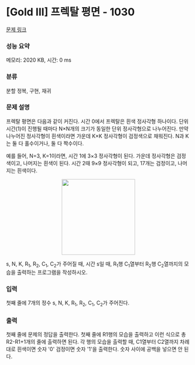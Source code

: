 # [Gold III] 프렉탈 평면 - 1030 

[문제 링크](https://www.acmicpc.net/problem/1030) 

### 성능 요약

메모리: 2020 KB, 시간: 0 ms

### 분류

분할 정복, 구현, 재귀

### 문제 설명

<p>프렉탈 평면은 다음과 같이 커진다. 시간 0에서 프렉탈은 흰색 정사각형 하나이다. 단위 시간(1)이 진행될 때마다 N×N개의 크기가 동일한 단위 정사각형으로 나누어진다. 만약 나누어진 정사각형이 흰색이라면 가운데 K×K 정사각형이 검정색으로 채워진다. N과 K는 둘 다 홀수이거나, 둘 다 짝수이다.</p>

<p>예를 들어, N=3, K=1이라면, 시간 1에 3×3 정사각형이 된다. 가운데 정사각형은 검정색이고, 나머지는 흰색이 된다. 시간 2때 9×9 정사각형이 되고, 17개는 검정이고, 나머지는 흰색이다.</p>

<p style="text-align: center;"><img alt="" src="" style="width: 200px; height: 206px;"></p>

<p>s, N, K, R<sub>1</sub>, R<sub>2</sub>, C<sub>1</sub>, C<sub>2</sub>가 주어질 때, 시간 s일 때, R<sub>1</sub>행 C<sub>1</sub>열부터 R<sub>2</sub>행 C<sub>2</sub>열까지의 모습을 출력하는 프로그램을 작성하시오.</p>

### 입력 

 <p>첫째 줄에 7개의 정수 s, N, K, R<sub>1</sub>, R<sub>2</sub>, C<sub>1</sub>, C<sub>2</sub>가 주어진다.</p>

### 출력 

 <p>첫째 줄에 문제의 정답을 출력한다. 첫째 줄에 R1행의 모습을 출력하고 이런 식으로 총 R2-R1+1개의 줄에 출력하면 된다. 각 행의 모습을 출력할 때, C1열부터 C2열까지 차례대로 흰색이면 숫자 '0' 검정이면 숫자 '1'을 출력한다. 숫자 사이에 공백을 넣으면 안 된다.</p>

